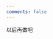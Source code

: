 ```yaml
---
comments: false
---
```

<!--<link rel="stylesheet" href="./css/main.css">-->
<div>以后再做吧</div>
<!--<canvas id="canvas"></canvas>-->
<!--<script src="./js/main.js"></script>-->


